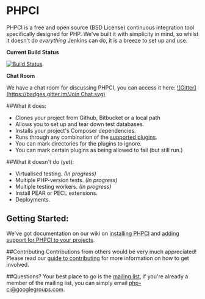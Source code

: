 PHPCI
=====

PHPCI is a free and open source (BSD License) continuous integration tool specifically designed for PHP. We've  built it with simplicity in mind, so whilst it doesn't do *everything* Jenkins can do, it is a breeze to set up and use.

**Current Build Status**

[![Build Status](http://phpci.block8.net/build-status/image/2?branch=master)](http://phpci.block8.net/build-status/view/2?branch=master)

**Chat Room**

We have a chat room for discussing PHPCI, you can access it here: [![Gitter](https://badges.gitter.im/Join Chat.svg)](https://gitter.im/Block8/PHPCI?utm_source=badge&utm_medium=badge&utm_campaign=pr-badge&utm_content=body_badge)

##What it does:
* Clones your project from Github, Bitbucket or a local path
* Allows you to set up and tear down test databases.
* Installs your project's Composer dependencies.
* Runs through any combination of the [supported plugins](https://github.com/Block8/PHPCI/wiki#plugins).
* You can mark directories for the plugins to ignore.
* You can mark certain plugins as being allowed to fail (but still run.)

##What it doesn't do (yet):
* Virtualised testing. *(In progress)*
* Multiple PHP-version tests. *(In progress)*
* Multiple testing workers. *(In progress)*
* Install PEAR or PECL extensions.
* Deployments.

## Getting Started:
We've got documentation on our wiki on [installing PHPCI](https://github.com/Block8/PHPCI/wiki/Installing-PHPCI) and [adding support for PHPCI to your projects](https://github.com/Block8/PHPCI/wiki/Adding-PHPCI-Support-to-Your-Projects).

##Contributing
Contributions from others would be very much appreciated! Please read our [guide to contributing](https://github.com/Block8/PHPCI/wiki/Contributing-to-PHPCI) for more information on how to get involved.

##Questions?
Your best place to go is the [mailing list](https://groups.google.com/forum/#!forum/php-ci), if you're already a member of the mailing list, you can simply email php-ci@googlegroups.com.
